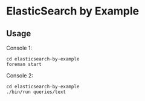 ElasticSearch by Example
========================

Usage
-----

Console 1:

    cd elasticsearch-by-example
    foreman start

Console 2:

    cd elasticsearch-by-example
    ./bin/run queries/text
